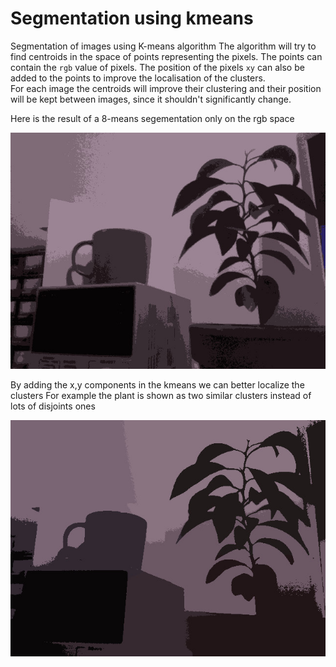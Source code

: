 # Segmentation using kmeans

Segmentation of images using K-means algorithm
The algorithm will try to find centroids in the space of points representing the pixels. The points can contain the `rgb` value of pixels. The position of the pixels `xy` can also be added to the points to improve the localisation of the clusters.\
For each image the centroids will improve their clustering and their position will be kept between images, since it shouldn't significantly change.

Here is the result of a 8-means segementation only on the rgb space

![example](example_rgb.jpg)

By adding the x,y components in the kmeans we can better localize the clusters
For example the plant is shown as two similar clusters instead of lots of disjoints ones

![example](example_rgbxy.jpg)